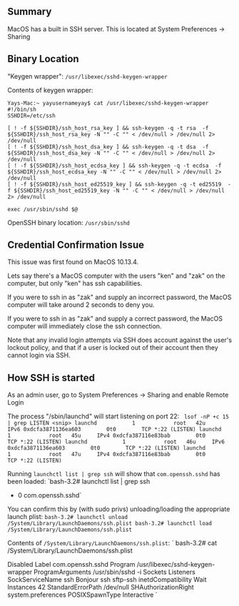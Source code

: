## Summary

MacOS has a built in SSH server. This is located at System Preferences -> Sharing

## Binary Location

"Keygen wrapper":
`/usr/libexec/sshd-keygen-wrapper`

Contents of keygen wrapper:
```
Yays-Mac:~ yayusernameyay$ cat /usr/libexec/sshd-keygen-wrapper
#!/bin/sh
SSHDIR=/etc/ssh

[ ! -f ${SSHDIR}/ssh_host_rsa_key ] && ssh-keygen -q -t rsa  -f ${SSHDIR}/ssh_host_rsa_key -N "" -C "" < /dev/null > /dev/null 2> /dev/null
[ ! -f ${SSHDIR}/ssh_host_dsa_key ] && ssh-keygen -q -t dsa  -f ${SSHDIR}/ssh_host_dsa_key -N "" -C "" < /dev/null > /dev/null 2> /dev/null
[ ! -f ${SSHDIR}/ssh_host_ecdsa_key ] && ssh-keygen -q -t ecdsa  -f ${SSHDIR}/ssh_host_ecdsa_key -N "" -C "" < /dev/null > /dev/null 2> /dev/null
[ ! -f ${SSHDIR}/ssh_host_ed25519_key ] && ssh-keygen -q -t ed25519  -f ${SSHDIR}/ssh_host_ed25519_key -N "" -C "" < /dev/null > /dev/null 2> /dev/null

exec /usr/sbin/sshd $@
```

OpenSSH binary location:
`/usr/sbin/sshd`

## Credential Confirmation Issue

This issue was first found on MacOS 10.13.4.

Lets say there's a MacOS computer with the users "ken" and "zak" on the computer, but only "ken" has ssh capabilities.

If you were to ssh in as "zak" and supply an incorrect password, the MacOS computer will take around 2 seconds to deny you.

If you were to ssh in as "zak" and supply a correct password, the MacOS computer will immediately close the ssh connection.

Note that any invalid login attempts via SSH does account against the user's lockout policy, and that if a user is locked out of their account then they cannot login via SSH.

## How SSH is started

As an admin user, go to System Preferences -> Sharing and enable Remote Login

The process "/sbin/launchd" will start listening on port 22:
`
lsof -nP +c 15 | grep LISTEN
<snip>
launchd           1            root   42u     IPv6 0xdcfa3871136ea603        0t0        TCP *:22 (LISTEN)
launchd           1            root   45u     IPv4 0xdcfa387116e83bab        0t0        TCP *:22 (LISTEN)
launchd           1            root   46u     IPv6 0xdcfa3871136ea603        0t0        TCP *:22 (LISTEN)
launchd           1            root   47u     IPv4 0xdcfa387116e83bab        0t0        TCP *:22 (LISTEN)`

Running `launchctl list | grep ssh` will show that `com.openssh.sshd` has been loaded:
`bash-3.2# launchctl list | grep ssh
-	0	com.openssh.sshd`

You can confirm this by (with sudo privs) unloading/loading the appropriate launch plist:
`bash-3.2# launchctl unload /System/Library/LaunchDaemons/ssh.plist
bash-3.2# launchctl load /System/Library/LaunchDaemons/ssh.plist`

Contents of `/System/Library/LaunchDaemons/ssh.plist`:
`
bash-3.2# cat /System/Library/LaunchDaemons/ssh.plist 
<?xml version="1.0" encoding="UTF-8"?>
<!DOCTYPE plist PUBLIC "-//Apple//DTD PLIST 1.0//EN" "http://www.apple.com/DTDs/PropertyList-1.0.dtd">
<plist version="1.0">
<dict>
	<key>Disabled</key>
	<true/>
	<key>Label</key>
	<string>com.openssh.sshd</string>
	<key>Program</key>
	<string>/usr/libexec/sshd-keygen-wrapper</string>
	<key>ProgramArguments</key>
	<array>
		<string>/usr/sbin/sshd</string>
		<string>-i</string>
	</array>
	<key>Sockets</key>
	<dict>
		<key>Listeners</key>
		<dict>
			<key>SockServiceName</key>
			<string>ssh</string>
			<key>Bonjour</key>
			<array>
				<string>ssh</string>
				<string>sftp-ssh</string>
			</array>
		</dict>
	</dict>
	<key>inetdCompatibility</key>
	<dict>
		<key>Wait</key>
		<false/>
		<key>Instances</key>
		<integer>42</integer>
	</dict>
	<key>StandardErrorPath</key>
	<string>/dev/null</string>
	<key>SHAuthorizationRight</key>
	<string>system.preferences</string>
	<key>POSIXSpawnType</key>
	<string>Interactive</string>
</dict>
</plist>`